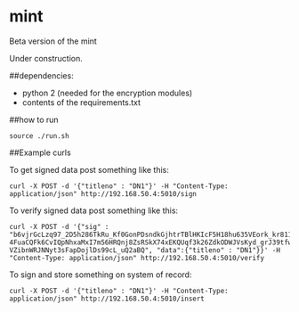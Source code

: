 # mint
Beta version of the mint

Under construction.

##dependencies:
- python 2 (needed for the encryption modules)
- contents of the requirements.txt

##how to run

```
source ./run.sh
```

##Example curls

To get signed data post something like this:

```
curl -X POST -d '{"titleno" : "DN1"}' -H "Content-Type: application/json" http://192.168.50.4:5010/sign
```

To verify signed data post something like this:

```
curl -X POST -d '{"sig" : "b6vjrGcLzq97_2D5h286TkRu_Kf0GonPDsndkGjhtrTBlHKIcF5H18hu635VEork_kr811ZS7B-4FuaCQFk6CvIQpNhxaMxI7m56HRQnj8ZsRSkX74xEKQUqf3k26ZdkODWJVsKyd_grJ39tfwMvJJb9V5REpRa8qXGr1eXgK4gEqwmo2fkow_W8q_yqMTTm9jOuVeFaqCQzAJBFUEWgkuTLRd91Wm8MlF4RhG_w1YktGzVath3tvaiTXNfiyfZbzPu9viotpP81gsFpWw6xocrUDbKhhXw2rm0BU2NvqSMXJ3X1qZs-VZibnWRJNNyt3sFapDojlDs99cL_uQ2aBQ", "data":{"titleno" : "DN1"}}' -H "Content-Type: application/json" http://192.168.50.4:5010/verify
```

To sign and store something on system of record:

```
curl -X POST -d '{"titleno" : "DN1"}' -H "Content-Type: application/json" http://192.168.50.4:5010/insert
```